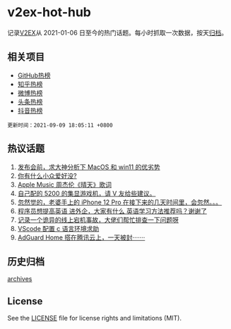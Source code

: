 # v2ex-hot-hub

 记录[V2EX](https://www.v2ex.com/)从 2021-01-06 日至今的热门话题。每小时抓取一次数据，按天[归档](archives)。
 
 ## 相关项目

- [GitHub热榜](https://github.com/snaildev/github-hot-hub)
- [知乎热榜](https://github.com/snaildev/zhihu-hot-hub)
- [微博热榜](https://github.com/snaildev/weibo-hot-hub)
- [头条热榜](https://github.com/snaildev/toutiao-hot-hub)
- [抖音热榜](https://github.com/snaildev/douyin-hot-hub)


 `更新时间：2021-09-09 18:05:11 +0800`

## 热议话题

1. [发布会前，求大神分析下 MacOS 和 win11 的优劣势](https://www.v2ex.com/t/800773)
1. [你有什么小众爱好没?](https://www.v2ex.com/t/800848)
1. [Apple Music 周杰伦《晴天》歌词](https://www.v2ex.com/t/800720)
1. [自己配的 5200 的集显游戏机，请 V 友给些建议。](https://www.v2ex.com/t/800708)
1. [忽然觉的，老婆手上的 iPhone 12 Pro 在接下来的几天时间里，会忽然。。。](https://www.v2ex.com/t/800696)
1. [程序员想提高英语 进外企，大家有什么 英语学习方法推荐吗？谢谢了](https://www.v2ex.com/t/800746)
1. [记录一个诡异的线上宕机事故，大佬们帮忙排查一下问题呀](https://www.v2ex.com/t/800791)
1. [VScode 配置 c 语言环境求助](https://www.v2ex.com/t/800734)
1. [AdGuard Home 搭在腾讯云上，一天被封·······](https://www.v2ex.com/t/800740)

## 历史归档

[archives](archives)

## License

See the [LICENSE](LICENSE) file for license rights and limitations (MIT).
